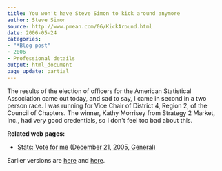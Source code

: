 ```yaml
---
title: You won't have Steve Simon to kick around anymore
author: Steve Simon
source: http://www.pmean.com/06/KickAround.html
date: 2006-05-24
categories:
- "*Blog post"
- 2006
- Professional details
output: html_document
page_update: partial
---
```


The results of the election of officers for the American Statistical
Association came out today, and sad to say, I came in second in a two
person race. I was running for Vice Chair of District 4, Region 2, of
the Council of Chapters. The winner, Kathy Morrisey from Strategy 2
Market, Inc., had very good credentials, so I don't feel too bad about
this.

**Related web pages:**

-   [Stats: Vote for me (December 21, 2005,
    General)](http://www.pmean.com/weblog2005/VoteForMe.asp)

Earlier versions are [here][sim1] and [here][sim2].

[sim1]: http://www.pmean.com/06/KickAround.html
[sim2]: http://new.pmean.com/KickAround/

